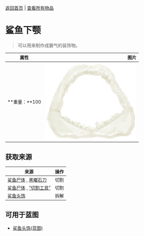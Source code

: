 [返回首页](index.md)   |  [查看所有物品](object.md)
# 鲨鱼下颚  
> 可以用来制作成霸气的装饰物。  
  
  属性  |   图片   
 ----  |  ----:   
 **重量：**100  |  ![](Sprite/SharkJaws.png)   
  
## 获取来源  
来源  |  操作  
----  |  ----  
[鲨鱼尸体](SharkCarcass.md) , [黑曜石刀](KnifeObsidian.md)  |  切割  
[鲨鱼尸体](SharkCarcass.md) , [“切割工具”](tag_Cutter.md)  |  切割  
[鲨鱼头饰](SharkHeadpiece.md)  |  拆解  
## 可用于蓝图  
- [鲨鱼头饰(蓝图)](Bp_SharkHeadpiece.md)  
  
  
